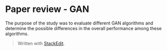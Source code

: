 
# Paper review - GAN

The purpose of the study was to evaluate different GAN algorithms and determine the possible differences in the overall performance among these algorithms.

> Written with [StackEdit](https://stackedit.io/).
<!--stackedit_data:
eyJoaXN0b3J5IjpbODI1OTI4MDIwLDY4NzgwODM5XX0=
-->